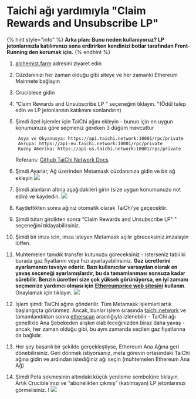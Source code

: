 # Taichi ağı yardımıyla "Claim Rewards and Unsubscribe LP"

{% hint style="info" %}
**Arka plan: Bunu neden kullanıyoruz? LP jetonlarınızla katılımınızı sona erdirirken kendinizi botlar tarafından Front-Running den korumak için.**
{% endhint %}

1. [alchemist.farm](https://alchemist.farm/) adresini ziyaret edin
2. Cüzdanınızı her zaman olduğu gibi siteye ve her zamanki Ethereum Mainnete bağlayın
3. Cruciblese gidin
4. “Claim Rewards and Unsubscribe LP " seçeneğini tıklayın. "\(Ödül talep edin ve LP jetonlarının katılımını sonlandırın\)
5. Şimdi özel işlemler için TaiChi ağını ekleyin - bunun için en uygun konumunuza göre seçmeniz gereken 3 düğüm mevcuttur

   ```text
    Asya ve Okyanusya: https://api.taichi.network:10001/rpc/private
    Avrupa: https://api-eu.taichi.network:10001/rpc/private
    Kuzey Amerika: https://api-us.taichi.network:10001/rpc/private
   ```

   Referans: [Github TaiChi Network Docs](https://github.com/Taichi-Network/docs/blob/master/sendPriveteTx_tutorial.md)

6. Şimdi Ayarlar, Ağ üzerinden Metamask cüzdanınıza gidin ve bir ağ ekleyin ![](https://i.imgur.com/JUe8Viw.png)
7. Şimdi alanların altına aşağıdakileri girin \(size uygun konumunuzu not edin\) ve kaydedin. ![](https://i.imgur.com/jd4dkPO.png)
8. Kaydettikten sonra ağınız otomatik olarak TaiChi’ye geçecektir.
9. Şimdi tutarı girdikten sonra “Claim Rewards and Unsubscribe LP" " seçeneğini tıklayabilirsiniz.
10. Şimdi bir imza icin, imza isteyen Metamask açılır göreceksiniz.imzalayin lütfen.
11. Muhtemelen tanıdık transfer kutunuzu göreceksiniz - isterseniz tabii ki burada gaz fiyatlarını veya hızı ayarlayabilirsiniz. **Gaz ücretlerini ayarlamanızı tavsiye ederiz. Bazı kullanıcılar varsayılan olarak en yavaş seçeneği ayarlamışlardır, bu da tamamlanması sonsuza kadar sürebilir. Benzin ücretleri size çok yüksek görünüyorsa, en iyi zamanı seçmenize yardımcı olması için** [**Ethereumprice web sitesini**](https://ethereumprice.org/gas/) **kullanın.** Onaylamak için tıklayın. ![](https://i.imgur.com/Onmpo3S.png)
12. İşlem şimdi TaiChi ağına gönderilir. Tüm Metamask işlemleri artık başlangıçta görünmez. Ancak, bunlar işlem sırasında [taichi.network](https://taichi.network/) ve tamamlandıktan sonra [etherscan](https://etherscan.io/) aracılığıyla izlenebilir - TaiChi ağı genellikle Ana Şebekeden alışkın olabileceğinizden biraz daha yavaş - ancak, her zaman olduğu gibi, bu aynı zamanda seçilen gaz fiyatlarına da bağlıdır.
13. Her şey başarılı bir şekilde gerçekleştiyse, Ethereum Ana Ağına geri dönebilirsiniz. Geri dönmek istiyorsanız, meta görevin ortasındaki TaiChi ağına gidin ve ardından istediğiniz ağı seçin \(muhtemelen Ethereum Ana Ağ\)
14. Şimdi Pota sekmesinin altındaki küçük yenileme sembolüne tıklayın. Artık Crucible’ınızı ve “abonelikten çıkmış” \(katılmayan\) LP jetonlarınızı görmelisiniz. ! ![](https://i.imgur.com/SqucjaH.png)

